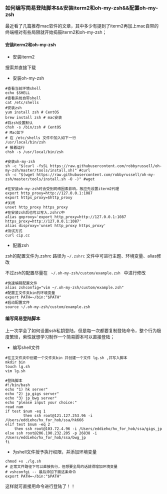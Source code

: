 ### 如何编写简易登陆脚本&&安装iterm2和oh-my-zsh&&配置oh-my-zsh

最近看了几篇推荐mac软件的文章，其中多少有提到了iterm2再加上mac自带的终端相对有些局限就开始捣鼓iterm2和oh-my-zsh；

#### 安装iterm2和oh-my-zsh

- 安装iterm2 

搜索并直接下载

- 安装oh-my-zsh

``` shell
#查看当前环境shell
echo $SHELL
#查看系统自带shell
cat /etc/shells
#安装zsh
yum install zsh # CentOS
brew install zsh # mac安装
#将zsh设置默认
chsh -s /bin/zsh # CentOS
# Mac如下
# 在 /etc/shells 文件中加入如下一行
/usr/local/bin/zsh
# 接着运行
chsh -s /usr/local/bin/zsh
```

``` shell
#安装oh-my-zsh
sh -c "$(curl -fsSL https://raw.githubusercontent.com/robbyrussell/oh-my-zsh/master/tools/install.sh)" #curl
sh -c "$(wget https://raw.githubusercontent.com/robbyrussell/oh-my-zsh/master/tools/install.sh -O -)" #wget
```

```shell
#在安装oh-my-zsh时会受到网络因素影响，故应先设置iterm2代理
export http_proxy=http://127.0.0.1:1087
export https_proxy=$http_proxy
#关闭
unset http_proxy https_proxy
#在安装zsh后也可以写入.zshrc中
alias goproxy='export http_proxy=http://127.0.0.1:1087 https_proxy=http://127.0.0.1:1087'
alias disproxy='unset http_proxy https_proxy'
#测试方式
curl cip.cc
```



- 配置zsh

zsh的配置文件为.zshrc 路径为 ``` ~/.zshrc ``` 文件中可进行主题、环境变量、alias修改

不过zsh的配置尽量在  ```  ~/.oh-my-zsh/custom/example.zsh  ``` 中进行修改

``` shell
#快速编辑配置文件
alias zshconfig="vim ~/.oh-my-zsh/custom/example.zsh"
#配置主文件夹bin的环境变量
export PATH=~/bin:"$PATH"
#启动配置文件
source ~/.oh-my-zsh/custom/example.zsh
```

#### 编写简易登陆脚本

上一次学会了如何设置ssh私钥登陆，但是每一次都要复制登陆命令，整个行为极度繁琐，索性就想学习制作一个简易脚本可以直接登陆；

- 编写shell文件

``` shell
#在主文件夹中创建一个文件夹bin 并创建一个文件 lg.sh ,并写入脚本
mkdir bin 
touch lg.sh
vim lg.sh
```

```shell
#登陆脚本
#!/bin/bash
echo "1) hk server"
echo "2) jp_gigs server"
echo "3) jp_bwg server"
echo "please input your choice:"
read num
if test $num -eq 1
        then ssh root@121.127.253.96 -i /Users/eddieho/hx_for_hob/ssa/hk666
elif test $num -eq 2
	then ssh root@103.72.4.96 -i /Users/eddieho/hx_for_hob/ssa/gigs_jp
else ssh root@206.190.232.205 -p 26838 -i /Users/eddieho/hx_for_hob/ssa/bwg_jp
fi
```

- 为shell文件授予执行权限，并添加环境变量

``` shell
chmod +x ./lg.sh
# 正常文件路径下可以直接执行，但想要全局的话就得增加环境变量
# vshconfgi -- 最后添加下面这条命令
export PATH=~/bin:"$PATH"
```

这样就可直接用命令进行登陆了！！